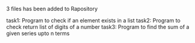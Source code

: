 3 files has been added to Rapository

task1: Program to check if an element exists in a list
task2: Program to check return list of digits of a number
task3: Program to find the sum of a given series upto n terms



